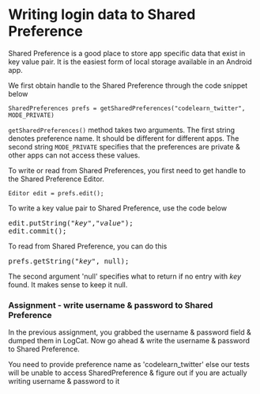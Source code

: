 # Writing login data to Shared Preference

Shared Preference is a good place to store app specific data that exist in key value pair. It is the easiest form of local storage available in an Android app. 

We first obtain handle to the Shared Preference through the code snippet below 

    SharedPreferences prefs = getSharedPreferences("codelearn_twitter", MODE_PRIVATE)

`getSharedPreferences()` method takes two arguments. The first string denotes preference name. It should be different for different apps. The second string `MODE_PRIVATE` specifies that the preferences are private & other apps can not access these values.

To write or read from Shared Preferences, you first need to get handle to the Shared Preference Editor. 
 
    Editor edit = prefs.edit();

To write a key value pair to Shared Preference, use the code below

<pre>edit.putString("<i>key</i>","<i>value</i>");
edit.commit();</pre>

To read from Shared Preference, you can do this

<pre>prefs.getString("<i>key</i>", null);</pre>

The second argument 'null' specifies what to return if no entry with *key* found. It makes sense to keep it null.

### Assignment - write username & password to Shared Preference

In the previous assignment, you grabbed the username & password field & dumped them in LogCat. Now go ahead & write the username & password to Shared Preference.

<p class="text-error">You need to provide preference name as 'codelearn_twitter' else our tests will be unable to access SharedPreference & figure out if you are actually writing username & password to it</p>

